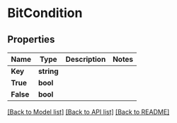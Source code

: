 # BitCondition

## Properties

Name | Type | Description | Notes
------------ | ------------- | ------------- | -------------
**Key** | **string** |  | 
**True** | **bool** |  | 
**False** | **bool** |  | 

[[Back to Model list]](../README.md#documentation-for-models) [[Back to API list]](../README.md#documentation-for-api-endpoints) [[Back to README]](../README.md)


